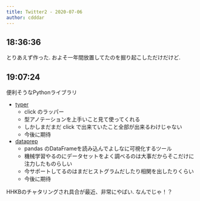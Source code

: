 ```yaml
---
title: Twitter2 - 2020-07-06
author: cdddar
---
```


## 18:36:36

とりあえず作った.
およそ一年間放置してたのを掘り起こしただけだけど.

## 19:07:24

便利そうなPythonライブラリ

- [typer](https://github.com/tiangolo/typer)
    - click のラッパー
    - 型アノテーションを上手いこと見て使ってくれる
    - しかしまだまだ click で出来ていたこと全部が出来るわけじゃない
    - 今後に期待
- [dataprep](https://sfu-db.github.io/dataprep/index.html)
    - pandas のDataFrameを読み込んでよしなに可視化するツール
    - 機械学習やるのにデータセットをよく調べるのは大事だからそこだけに注力したものらしい
    - 今サポートしてるのはまだヒストグラムだしたり相関を出したりくらい
    - 今後に期待

HHKBのチャタリングされ具合が最近、非常にやばい.
なんでじゃ！？

<!-- vim: set ft=markdown: -->
